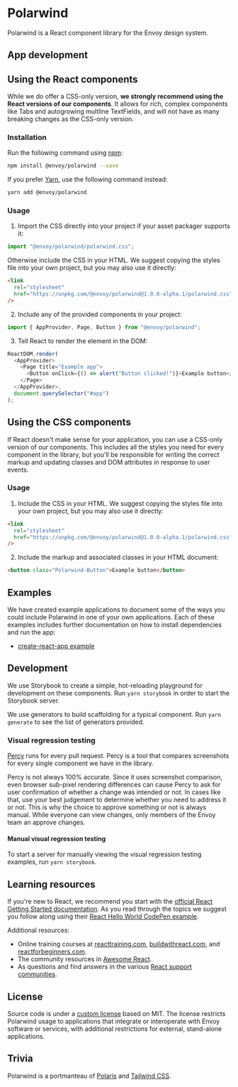 # Polarwind

Polarwind is a React component library for the Envoy design system.

## App development

## Using the React components

While we do offer a CSS-only version, **we strongly recommend using the React versions of
our components**. It allows for rich, complex components like Tabs and autogrowing
multline TextFields, and will not have as many breaking changes as the CSS-only version.

### Installation

Run the following command using [npm](https://www.npmjs.com/):

```bash
npm install @envoy/polarwind --save
```

If you prefer [Yarn](https://yarnpkg.com/en/), use the following command instead:

```bash
yarn add @envoy/polarwind
```

### Usage

1. Import the CSS directly into your project if your asset packager supports it:

```js
import "@envoy/polarwind/polarwind.css";
```

Otherwise include the CSS in your HTML. We suggest copying the styles file into your own
project, but you may also use it directly:

```html
<link
  rel="stylesheet"
  href="https://unpkg.com/@envoy/polarwind@1.0.0-alpha.1/polarwind.css"
/>
```

2. Include any of the provided components in your project:

```js
import { AppProvider, Page, Button } from "@envoy/polarwind";
```

3. Tell React to render the element in the DOM:

```js
ReactDOM.render(
  <AppProvider>
    <Page title="Example app">
      <Button onClick={() => alert("Button clicked!")}>Example button</Button>
    </Page>
  </AppProvider>,
  document.querySelector("#app")
);
```

## Using the CSS components

If React doesn't make sense for your application, you can use a CSS-only version of our
components. This includes all the styles you need for every component in the library, but
you'll be responsible for writing the correct markup and updating classes and DOM
attributes in response to user events.

### Usage

1. Include the CSS in your HTML. We suggest copying the styles file into your own project,
   but you may also use it directly:

```html
<link
  rel="stylesheet"
  href="https://unpkg.com/@envoy/polarwind@1.0.0-alpha.1/polarwind.css"
/>
```

2. Include the markup and associated classes in your HTML document:

```html
<button class="Polarwind-Button">Example button</button>
```

## Examples

We have created example applications to document some of the ways you could include
Polarwind in one of your own applications. Each of these examples includes further
documentation on how to install dependencies and run the app:

- [create-react-app
  example](https://github.com/envoy/polarwind/tree/master/examples/create-react-app)

## Development

We use Storybook to create a simple, hot-reloading playground for development on these
components. Run `yarn storybook` in order to start the Storybook server.

We use generators to build scaffolding for a typical component. Run `yarn generate` to see
the list of generators provided.

### Visual regression testing

[Percy](https://percy.io/) runs for every pull request. Percy is a tool that compares
screenshots for every single component we have in the library.

Percy is not always 100% accurate. Since it uses screenshot comparison, even browser
sub-pixel rendering differences can cause Percy to ask for user confirmation of whether a
change was intended or not. In cases like that, use your best judgement to determine
whether you need to address it or not. This is why the choice to approve something or not
is always manual. While everyone can view changes, only members of the Envoy team an
approve changes.

#### Manual visual regression testing

To start a server for manually viewing the visual regression testing examples, run `yarn storybook`.

## Learning resources

If you're new to React, we recommend you start with the [official React Getting Started
documentation](https://facebook.github.io/react/docs/hello-world.html). As you read
through the topics we suggest you follow along using their [React Hello World CodePen
example](http://codepen.io/gaearon/pen/ZpvBNJ?editors=0010).

Additional resources:

- Online training courses at [reacttraining.com](http://reacttraining.com),
  [buildwithreact.com](http://buildwithreact.com), and
  [reactforbeginners.com](http://reactforbeginners.com).
- The community resources in [Awesome React](https://github.com/enaqx/awesome-react).
- As questions and find answers in the various [React support
  communities](https://facebook.github.io/react/community/support.html).

## License

Source code is under a [custom license](LICENSE.md) based on MIT. The license restricts
Polarwind usage to applications that integrate or interoperate with Envoy software or
services, with additional restrictions for external, stand-alone applications.

## Trivia

Polarwind is a portmanteau of [Polaris](https://polaris.shopify.com) and [Tailwind
CSS](https://tailwindcss.com/).
